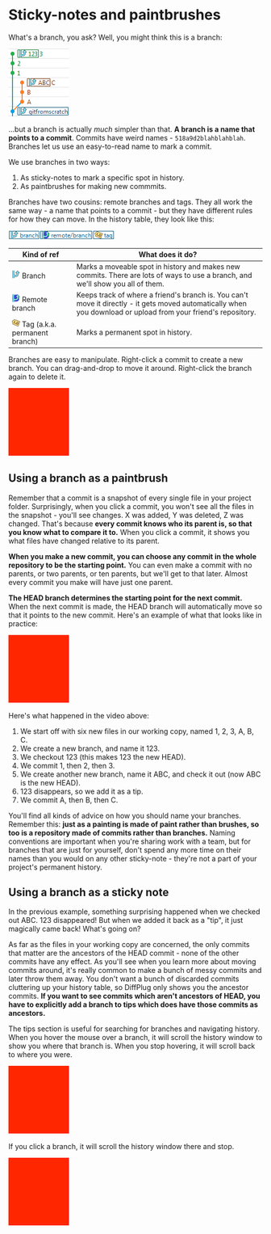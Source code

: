 # Sticky-notes and paintbrushes

What's a branch, you ask?  Well, you might think this is a branch:

![Feature branch](simple-branch.png)

...but a branch is actually *much* simpler than that.  **A branch is a name that points to a commit**.  Commits have weird names - `518a9d2blahblahblah`.  Branches let us use an easy-to-read name to mark a commit.

We use branches in two ways:
1. As sticky-notes to mark a specific spot in history.
2. As paintbrushes for making new commmits.

Branches have two cousins: remote branches and tags.  They all work the same way - a name that points to a commit - but they have different rules for how they can move.  In the history table, they look like this:

![Branch, remote branch, and tag](local-branch-remote-branch-tag.png)

| Kind of ref                      | What does it do?            |
|--                                |--                           |
| ![Branch](local-branch.png) Branch | Marks a moveable spot in history and makes new commits. There are lots of ways to use a branch, and we'll show you all of them. |
| ![Remote branch](remote-branch.png) Remote branch | Keeps track of where a friend's branch is. You can't move it directly - it gets moved automatically when you download or upload from your friend's repository. |
| ![Tags](tag.png) Tag (a.k.a. permanent branch) | Marks a permanent spot in history.   |

Branches are easy to manipulate.  Right-click a commit to create a new branch.  You can drag-and-drop to move it around.  Right-click the branch again to delete it.

![Dragging a branch](TODO.png)

## Using a branch as a paintbrush

Remember that a commit is a snapshot of every single file in your project folder.  Surprisingly, when you click a commit, you won't see all the files in the snapshot - you'll see changes.  X was added, Y was deleted, Z was changed.  That's because **every commit knows who its parent is, so that you know what to compare it to.**  When you click a commit, it shows you what files have changed relative to its parent.

**When you make a new commit, you can choose any commit in the whole repository to be the starting point.**  You can even make a commit with no parents, or two parents, or ten parents, but we'll get to that later.  Almost every commit you make will have just one parent.

**The HEAD branch determines the starting point for the next commit.**  When the next commit is made, the HEAD branch will automatically move so that it points to the new commit.  Here's an example of what that looks like in practice:

![Create 123 ABC](TODO.png)

Here's what happened in the video above:
1. We start off with six new files in our working copy, named 1, 2, 3, A, B, C.
2. We create a new branch, and name it 123.
3. We checkout 123 (this makes 123 the new HEAD).
4. We commit 1, then 2, then 3.
5. We create another new branch, name it ABC, and check it out (now ABC is the new HEAD).
6. 123 disappears, so we add it as a tip.
7. We commit A, then B, then C.

You'll find all kinds of advice on how you should name your branches.  Remember this: **just as a painting is made of paint rather than brushes, so too is a repository made of commits rather than branches.**  Naming conventions are important when you're sharing work with a team, but for branches that are just for yourself, don't spend any more time on their names than you would on any other sticky-note - they're not a part of your project's permanent history.

## Using a branch as a sticky note

In the previous example, something surprising happened when we checked out ABC.  123 disappeared!  But when we added it back as a "tip", it just magically came back!  What's going on?

As far as the files in your working copy are concerned, the only commits that matter are the ancestors of the HEAD commit - none of the other commits have any effect.  As you'll see when you learn more about moving commits around, it's really common to make a bunch of messy commits and later throw them away.  You don't want a bunch of discarded commits cluttering up your history table, so DiffPlug only shows you the ancestor commits.  **If you want to see commits which aren't ancestors of HEAD, you have to explicitly add a branch to tips which does have those commits as ancestors.**

The tips section is useful for searching for branches and navigating history.  When you hover the mouse over a branch, it will scroll the history window to show you where that branch is.  When you stop hovering, it will scroll back to where you were.

![Hover to scroll temporarily.](TODO.png)

If you click a branch, it will scroll the history window there and stop.

![Click to scroll permanently.](TODO.png)
